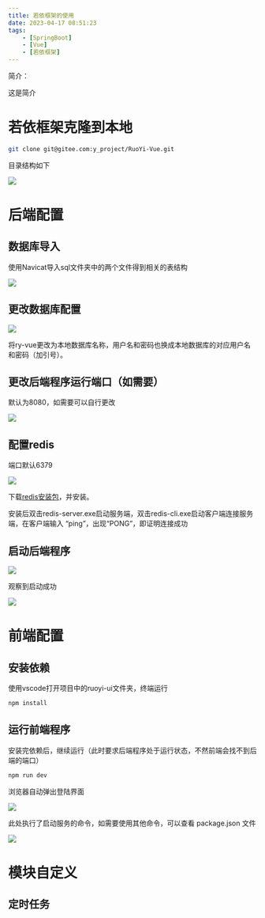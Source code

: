 ```yaml
---
title: 若依框架的使用
date: 2023-04-17 08:51:23
tags:
    - [SpringBoot]
    - [Vue]
    - [若依框架]
---
```


简介：

这是简介

<!-- more -->

# 若依框架克隆到本地

```sh
git clone git@gitee.com:y_project/RuoYi-Vue.git
```

目录结构如下

![](https://raw.githubusercontent.com/marcaas/hexoPicgo/master/20230417085438.png)

# 后端配置

## 数据库导入

使用Navicat导入sql文件夹中的两个文件得到相关的表结构

![](https://raw.githubusercontent.com/marcaas/hexoPicgo/master/20230417090225.png)

## 更改数据库配置

![](https://raw.githubusercontent.com/marcaas/hexoPicgo/master/20230417092224.png)

将ry-vue更改为本地数据库名称，用户名和密码也换成本地数据库的对应用户名和密码（加引号）。

## 更改后端程序运行端口（如需要）

默认为8080，如需要可以自行更改

![](https://raw.githubusercontent.com/marcaas/hexoPicgo/master/20230417092619.png)

## 配置redis

端口默认6379

![](https://raw.githubusercontent.com/marcaas/hexoPicgo/master/20230417103238.png)

下载[redis安装包](https://github.com/tporadowski/redis/releases)，并安装。

安装后双击redis-server.exe启动服务端，双击redis-cli.exe启动客户端连接服务端，在客户端输入 “ping”，出现“PONG”，即证明连接成功

## 启动后端程序

![](https://raw.githubusercontent.com/marcaas/hexoPicgo/master/20230417103725.png)

观察到启动成功

![](https://raw.githubusercontent.com/marcaas/hexoPicgo/master/20230417103817.png)

# 前端配置

## 安装依赖

使用vscode打开项目中的ruoyi-ui文件夹，终端运行

```sh
npm install
```

## 运行前端程序

安装完依赖后，继续运行（此时要求后端程序处于运行状态，不然前端会找不到后端的端口）

```sh
npm run dev
```

浏览器自动弹出登陆界面

![](https://raw.githubusercontent.com/marcaas/hexoPicgo/master/20230417105103.png)

此处执行了启动服务的命令，如需要使用其他命令，可以查看 package.json 文件

![](https://raw.githubusercontent.com/marcaas/hexoPicgo/master/20230417105755.png)

# 模块自定义

## 定时任务




